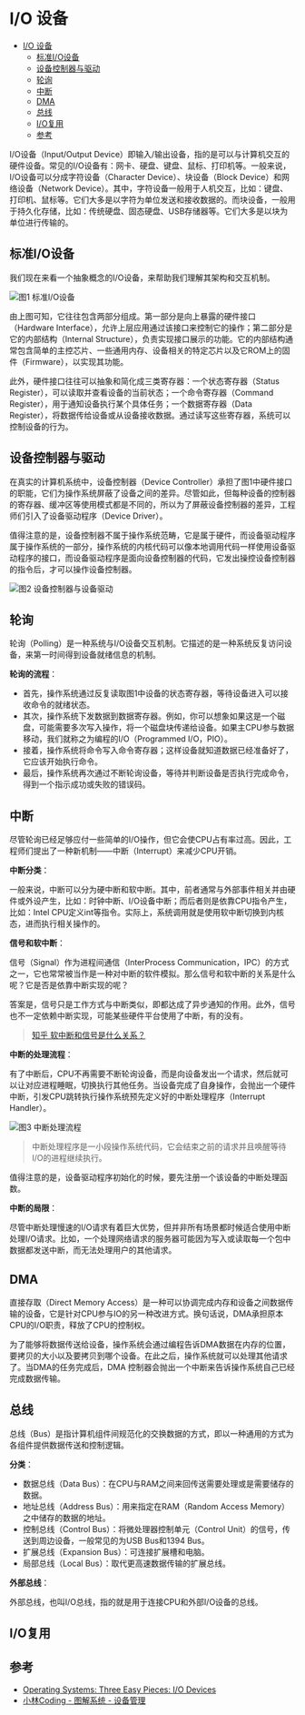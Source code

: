# I/O 设备

- [I/O 设备](#io-设备)
  - [标准I/O设备](#标准io设备)
  - [设备控制器与驱动](#设备控制器与驱动)
  - [轮询](#轮询)
  - [中断](#中断)
  - [DMA](#dma)
  - [总线](#总线)
  - [I/O复用](#io复用)
  - [参考](#参考)

I/O设备（Input/Output Device）即输入/输出设备，指的是可以与计算机交互的硬件设备。常见的I/O设备有：网卡、硬盘、键盘、鼠标、打印机等。一般来说，I/O设备可以分成字符设备（Character Device）、块设备（Block Device）和网络设备（Network Device）。其中，字符设备一般用于人机交互，比如：键盘、打印机、鼠标等。它们大多是以字符为单位发送和接收数据的。而块设备，一般用于持久化存储，比如：传统硬盘、固态硬盘、USB存储器等。它们大多是以块为单位进行传输的。

## 标准I/O设备

我们现在来看一个抽象概念的I/O设备，来帮助我们理解其架构和交互机制。

![图1 标准I/O设备](../img/operating_system_io_device.png)

由上图可知，它往往包含两部分组成。第一部分是向上暴露的硬件接口（Hardware Interface），允许上层应用通过该接口来控制它的操作；第二部分是它的内部结构（Internal Structure），负责实现接口展示的功能。它的内部结构通常包含简单的主控芯片、一些通用内存、设备相关的特定芯片以及它ROM上的固件（Firmware），以实现其功能。

此外，硬件接口往往可以抽象和简化成三类寄存器：一个状态寄存器（Status Register），可以读取并查看设备的当前状态；一个命令寄存器（Command Register），用于通知设备执行某个具体任务；一个数据寄存器（Data Register），将数据传给设备或从设备接收数据。通过读写这些寄存器，系统可以控制设备的行为。

## 设备控制器与驱动

在真实的计算机系统中，设备控制器（Device Controller）承担了图1中硬件接口的职能，它们为操作系统屏蔽了设备之间的差异。尽管如此，但每种设备的控制器的寄存器、缓冲区等使用模式都是不同的，所以为了屏蔽设备控制器的差异，工程师们引入了设备驱动程序（Device Driver）。

值得注意的是，设备控制器不属于操作系统范畴，它是属于硬件，而设备驱动程序属于操作系统的一部分，操作系统的内核代码可以像本地调用代码一样使用设备驱动程序的接口，而设备驱动程序是面向设备控制器的代码，它发出操控设备控制器的指令后，才可以操作设备控制器。

![图2 设备控制器与设备驱动](https://cdn.xiaolincoding.com/gh/xiaolincoder/ImageHost2/%E6%93%8D%E4%BD%9C%E7%B3%BB%E7%BB%9F/%E8%BE%93%E5%85%A5%E8%BE%93%E5%87%BA/%E9%A9%B1%E5%8A%A8%E7%A8%8B%E5%BA%8F.png)

## 轮询

轮询（Polling）是一种系统与I/O设备交互机制。它描述的是一种系统反复访问设备，来第一时间得到设备就绪信息的机制。

**轮询的流程**：

- 首先，操作系统通过反复读取图1中设备的状态寄存器，等待设备进入可以接收命令的就绪状态。
- 其次，操作系统下发数据到数据寄存器。例如，你可以想象如果这是一个磁盘，可能需要多次写入操作，将一个磁盘块传递给设备。如果主CPU参与数据移动，我们就称之为编程的I/O（Programmed I/O，PIO）。
- 接着，操作系统将命令写入命令寄存器；这样设备就知道数据已经准备好了，它应该开始执行命令。
- 最后，操作系统再次通过不断轮询设备，等待并判断设备是否执行完成命令，得到一个指示成功或失败的错误码。

## 中断

尽管轮询已经足够应付一些简单的I/O操作，但它会使CPU占有率过高。因此，工程师们提出了一种新机制——中断（Interrupt）来减少CPU开销。

**中断分类**：

一般来说，中断可以分为硬中断和软中断。其中，前者通常与外部事件相关并由硬件或外设产生，比如：时钟中断、I/O设备中断；而后者则是依靠CPU指令产生，比如：Intel CPU定义int等指令。实际上，系统调用就是使用软中断切换到内核态，进而执行相关操作的。

**信号和软中断**：

信号（Signal）作为进程间通信（InterProcess Communication，IPC）的方式之一，它也常常被当作是一种对中断的软件模拟。那么信号和软中断的关系是什么呢？它是否是依靠中断实现的呢？

答案是，信号只是工作方式与中断类似，即都达成了异步通知的作用。此外，信号也不一定依赖中断实现，可能某些硬件平台使用了中断，有的没有。

> [知乎 软中断和信号是什么关系？](https://www.zhihu.com/question/33822078)

**中断的处理流程**：

有了中断后，CPU不再需要不断轮询设备，而是向设备发出一个请求，然后就可以让对应进程睡眠，切换执行其他任务。当设备完成了自身操作，会抛出一个硬件中断，引发CPU跳转执行操作系统预先定义好的中断处理程序（Interrupt Handler）。

![图3 中断处理流程](https://cdn.xiaolincoding.com/gh/xiaolincoder/ImageHost2/%E6%93%8D%E4%BD%9C%E7%B3%BB%E7%BB%9F/%E8%BE%93%E5%85%A5%E8%BE%93%E5%87%BA/%E4%B8%AD%E6%96%AD%E5%B7%A5%E4%BD%9C%E8%BF%87%E7%A8%8B.png)

> 中断处理程序是一小段操作系统代码，它会结束之前的请求并且唤醒等待I/O的进程继续执行。

值得注意的是，设备驱动程序初始化的时候，要先注册一个该设备的中断处理函数。

**中断的局限**：

尽管中断处理慢速的I/O请求有着巨大优势，但并非所有场景都时候适合使用中断处理I/O请求。比如，一个处理网络请求的服务器可能因为写入或读取每一个包中数据都发送中断，而无法处理用户的其他请求。

## DMA

直接存取（Direct Memory Access）是一种可以协调完成内存和设备之间数据传输的设备，它是针对CPU参与IO的另一种改进方式。换句话说，DMA承担原本CPU的I/O职责，释放了CPU的控制权。

为了能够将数据传送给设备，操作系统会通过编程告诉DMA数据在内存的位置，要拷贝的大小以及要拷贝到哪个设备。在此之后，操作系统就可以处理其他请求了。当DMA的任务完成后，DMA 控制器会抛出一个中断来告诉操作系统自己已经完成数据传输。

## 总线

总线（Bus）是指计算机组件间规范化的交换数据的方式，即以一种通用的方式为各组件提供数据传送和控制逻辑。

**分类**：

- 数据总线（Data Bus）：在CPU与RAM之间来回传送需要处理或是需要储存的数据。
- 地址总线（Address Bus）：用来指定在RAM（Random Access Memory）之中储存的数据的地址。
- 控制总线（Control Bus）：将微处理器控制单元（Control Unit）的信号，传送到周边设备，一般常见的为USB Bus和1394 Bus。
- 扩展总线（Expansion Bus）：可连接扩展槽和电脑。
- 局部总线（Local Bus）：取代更高速数据传输的扩展总线。

**外部总线**：

外部总线，也叫I/O总线，指的就是用于连接CPU和外部I/O设备的总线。

## I/O复用

## 参考

- [Operating Systems: Three Easy Pieces: I/O Devices](https://pages.cs.wisc.edu/~remzi/OSTEP/Chinese/36.pdf)
- [小林Coding - 图解系统 - 设备管理](https://www.xiaolincoding.com/os/7_device/device.html)
